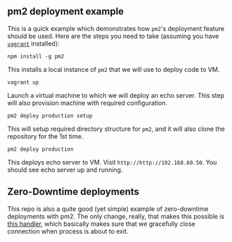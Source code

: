 ## pm2 deployment example

This is a quick example which demonstrates how `pm2`'s deployment feature should be used.
Here are the steps you need to take (assuming you have [`vagrant`](https://www.vagrantup.com) installed):

```
npm install -g pm2
```
This installs a local instance of `pm2` that we will use to deploy code to VM.

```
vagrant up
```
Launch a virtual machine to which we will deploy an echo server.
This step will also provision machine with required configuration.

```
pm2 deploy production setup
```
This will setup required directory structure for `pm2`, and it will also clone the repository for the 1st time.

```
pm2 deploy production
```
This deploys echo server to VM.
Visit `http://http://192.168.60.50`. You should see echo server up and running.


## Zero-Downtime deployments

This repo is also a quite good (yet simple) example of zero-downtime deployments with pm2.
The only change, really, that makes this possible is [this handler](https://github.com/jutaz/pm2-deploy-example/blob/master/server.js#L23-L30),
which basically makes sure that we gracefully close connection when process is about to exit.
